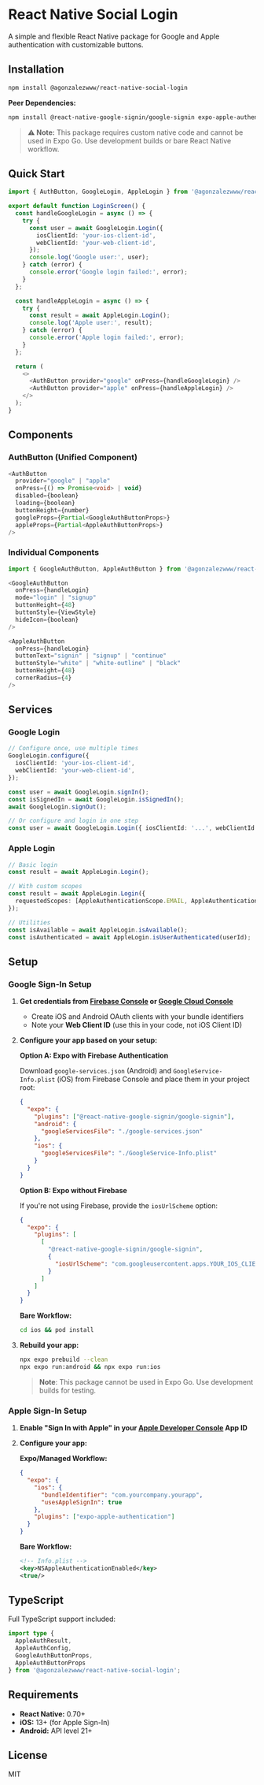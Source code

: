 # React Native Social Login

A simple and flexible React Native package for Google and Apple authentication with customizable buttons.

## Installation

```bash
npm install @agonzalezwww/react-native-social-login
```

**Peer Dependencies:**
```bash
npm install @react-native-google-signin/google-signin expo-apple-authentication
```

> **⚠️ Note:** This package requires custom native code and cannot be used in Expo Go. Use development builds or bare React Native workflow.

## Quick Start

```typescript
import { AuthButton, GoogleLogin, AppleLogin } from '@agonzalezwww/react-native-social-login';

export default function LoginScreen() {
  const handleGoogleLogin = async () => {
    try {
      const user = await GoogleLogin.Login({
        iosClientId: 'your-ios-client-id',
        webClientId: 'your-web-client-id',
      });
      console.log('Google user:', user);
    } catch (error) {
      console.error('Google login failed:', error);
    }
  };

  const handleAppleLogin = async () => {
    try {
      const result = await AppleLogin.Login();
      console.log('Apple user:', result);
    } catch (error) {
      console.error('Apple login failed:', error);
    }
  };

  return (
    <>
      <AuthButton provider="google" onPress={handleGoogleLogin} />
      <AuthButton provider="apple" onPress={handleAppleLogin} />
    </>
  );
}
```

## Components

### AuthButton (Unified Component)

```typescript
<AuthButton 
  provider="google" | "apple"
  onPress={() => Promise<void> | void}
  disabled={boolean}
  loading={boolean}
  buttonHeight={number}
  googleProps={Partial<GoogleAuthButtonProps>}
  appleProps={Partial<AppleAuthButtonProps>}
/>
```

### Individual Components

```typescript
import { GoogleAuthButton, AppleAuthButton } from '@agonzalezwww/react-native-social-login';

<GoogleAuthButton 
  onPress={handleLogin}
  mode="login" | "signup"
  buttonHeight={48}
  buttonStyle={ViewStyle}
  hideIcon={boolean}
/>

<AppleAuthButton 
  onPress={handleLogin}
  buttonText="signin" | "signup" | "continue"
  buttonStyle="white" | "white-outline" | "black"
  buttonHeight={48}
  cornerRadius={4}
/>
```

## Services

### Google Login

```typescript
// Configure once, use multiple times
GoogleLogin.configure({
  iosClientId: 'your-ios-client-id',
  webClientId: 'your-web-client-id',
});

const user = await GoogleLogin.signIn();
const isSignedIn = await GoogleLogin.isSignedIn();
await GoogleLogin.signOut();

// Or configure and login in one step
const user = await GoogleLogin.Login({ iosClientId: '...', webClientId: '...' });
```

### Apple Login

```typescript
// Basic login
const result = await AppleLogin.Login();

// With custom scopes
const result = await AppleLogin.Login({
  requestedScopes: [AppleAuthenticationScope.EMAIL, AppleAuthenticationScope.FULL_NAME],
});

// Utilities
const isAvailable = await AppleLogin.isAvailable();
const isAuthenticated = await AppleLogin.isUserAuthenticated(userId);
```

## Setup

### Google Sign-In Setup

1. **Get credentials from [Firebase Console](https://console.firebase.google.com/) or [Google Cloud Console](https://console.cloud.google.com/)**
   - Create iOS and Android OAuth clients with your bundle identifiers
   - Note your **Web Client ID** (use this in your code, not iOS Client ID)

2. **Configure your app based on your setup:**

   **Option A: Expo with Firebase Authentication**
   
   Download `google-services.json` (Android) and `GoogleService-Info.plist` (iOS) from Firebase Console and place them in your project root:
   
   ```json
   {
     "expo": {
       "plugins": ["@react-native-google-signin/google-signin"],
       "android": {
         "googleServicesFile": "./google-services.json"
       },
       "ios": {
         "googleServicesFile": "./GoogleService-Info.plist"
       }
     }
   }
   ```

   **Option B: Expo without Firebase**
   
   If you're not using Firebase, provide the `iosUrlScheme` option:
   
   ```json
   {
     "expo": {
       "plugins": [
         [
           "@react-native-google-signin/google-signin",
           {
             "iosUrlScheme": "com.googleusercontent.apps.YOUR_IOS_CLIENT_ID"
           }
         ]
       ]
     }
   }
   ```

   **Bare Workflow:**
   ```bash
   cd ios && pod install
   ```

3. **Rebuild your app:**
   ```bash
   npx expo prebuild --clean
   npx expo run:android && npx expo run:ios
   ```

   > **Note**: This package cannot be used in Expo Go. Use development builds for testing.

### Apple Sign-In Setup

1. **Enable "Sign In with Apple" in your [Apple Developer Console](https://developer.apple.com/) App ID**

2. **Configure your app:**

   **Expo/Managed Workflow:**
   ```json
   {
     "expo": {
       "ios": {
         "bundleIdentifier": "com.yourcompany.yourapp",
         "usesAppleSignIn": true
       },
       "plugins": ["expo-apple-authentication"]
     }
   }
   ```

   **Bare Workflow:**
   ```xml
   <!-- Info.plist -->
   <key>NSAppleAuthenticationEnabled</key>
   <true/>
   ```

## TypeScript

Full TypeScript support included:

```typescript
import type { 
  AppleAuthResult, 
  AppleAuthConfig,
  GoogleAuthButtonProps,
  AppleAuthButtonProps 
} from '@agonzalezwww/react-native-social-login';
```

## Requirements

- **React Native:** 0.70+
- **iOS:** 13+ (for Apple Sign-In)
- **Android:** API level 21+

## License

MIT